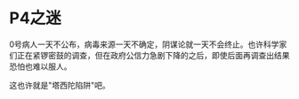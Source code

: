 # P4之迷

0号病人一天不公布，病毒来源一天不确定，阴谋论就一天不会终止。也许科学家们正在紧锣密鼓的调查，但在政府公信力急剧下降的之后，即使后面再调查出结果恐怕也难以服人。

这也许就是"塔西陀陷阱"吧。